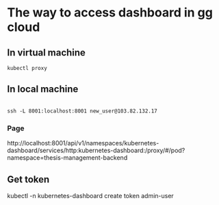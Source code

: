 # The way to access dashboard in gg cloud

## In virtual machine
<code>kubectl proxy</code>

## In local machine
<code>
ssh -L 8001:localhost:8001 new_user@103.82.132.17
</code>

### Page
http://localhost:8001/api/v1/namespaces/kubernetes-dashboard/services/http:kubernetes-dashboard:/proxy/#/pod?namespace=thesis-management-backend

## Get token
kubectl -n kubernetes-dashboard create token admin-user